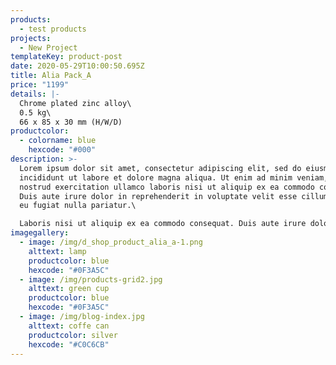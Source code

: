 ```yaml
---
products:
  - test products
projects:
  - New Project
templateKey: product-post
date: 2020-05-29T10:00:50.695Z
title: Alia Pack_A
price: "1199"
details: |-
  Chrome plated zinc alloy\
  0.5 kg\
  66 x 85 x 30 mm (H/W/D)
productcolor:
  - colorname: blue
    hexcode: "#000"
description: >-
  Lorem ipsum dolor sit amet, consectetur adipiscing elit, sed do eiusmod tempor
  incididunt ut labore et dolore magna aliqua. Ut enim ad minim veniam, quis
  nostrud exercitation ullamco laboris nisi ut aliquip ex ea commodo consequat.
  Duis aute irure dolor in reprehenderit in voluptate velit esse cillum dolore
  eu fugiat nulla pariatur.\

  Laboris nisi ut aliquip ex ea commodo consequat. Duis aute irure dolor in reprehenderit in voluptate velit esse cillum dolore eu fugiat nulla pariatur.
imagegallery:
  - image: /img/d_shop_product_alia_a-1.png
    alttext: lamp
    productcolor: blue
    hexcode: "#0F3A5C"
  - image: /img/products-grid2.jpg
    alttext: green cup
    productcolor: blue
    hexcode: "#0F3A5C"
  - image: /img/blog-index.jpg
    alttext: coffe can
    productcolor: silver
    hexcode: "#C0C6CB"
---
```

